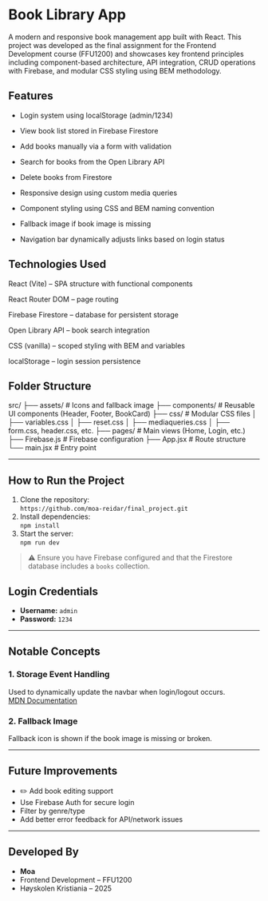 # Book Library App

A modern and responsive book management app built with React. This project was developed as the final assignment for the Frontend Development course (FFU1200) and showcases key frontend principles including component-based architecture, API integration, CRUD operations with Firebase, and modular CSS styling using BEM methodology.

## Features

- Login system using localStorage (admin/1234)

- View book list stored in Firebase Firestore

- Add books manually via a form with validation

- Search for books from the Open Library API

- Delete books from Firestore

- Responsive design using custom media queries

- Component styling using CSS and BEM naming convention

- Fallback image if book image is missing

- Navigation bar dynamically adjusts links based on login status


## Technologies Used

React (Vite) – SPA structure with functional components

React Router DOM – page routing

Firebase Firestore – database for persistent storage

Open Library API – book search integration

CSS (vanilla) – scoped styling with BEM and variables

localStorage – login session persistence

## Folder Structure
src/
├── assets/ # Icons and fallback image
├── components/ # Reusable UI components (Header, Footer, BookCard)
├── css/ # Modular CSS files 
│ ├── variables.css
│ ├── reset.css
│ ├── mediaqueries.css
│ ├── form.css, header.css, etc.
├── pages/ # Main views (Home, Login, etc.)
├── Firebase.js # Firebase configuration
├── App.jsx # Route structure
└── main.jsx # Entry point

---

##  How to Run the Project

1. Clone the repository:  
   `https://github.com/moa-reidar/final_project.git`  
2. Install dependencies:  
   `npm install`  
3. Start the server:  
   `npm run dev`

> ⚠️ Ensure you have Firebase configured and that the Firestore database includes a `books` collection.


## Login Credentials

- **Username:** `admin`  
- **Password:** `1234`

---

## Notable Concepts

### 1. Storage Event Handling  
Used to dynamically update the navbar when login/logout occurs.  
[MDN Documentation](https://developer.mozilla.org/en-US/docs/Web/API/Window/storage_event)

### 2. Fallback Image  
Fallback icon is shown if the book image is missing or broken.

---

## Future Improvements

- ✏️ Add book editing support  
- Use Firebase Auth for secure login  
- Filter by genre/type  
- Add better error feedback for API/network issues  

---

## Developed By

- **Moa**  
- Frontend Development – FFU1200  
- Høyskolen Kristiania – 2025
